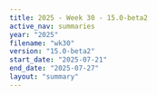 ```yaml
---
title: 2025 - Week 30 - 15.0-beta2
active_nav: summaries
year: "2025"
filename: "wk30"
version: "15.0-beta2"
start_date: "2025-07-21"
end_date: "2025-07-27"
layout: "summary"
---
```

